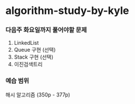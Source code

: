 # algorithm-study-by-kyle

### 다음주 화요일까지 풀어야할 문제
 1. LinkedList
 2. Queue 구현 (선택)
 3. Stack 구현 (선택)
 4. 이진검색트리

### 예습 범위
해시 알고리즘 (350p - 377p)

